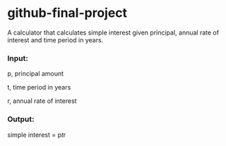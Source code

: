# github-final-project

A calculator that calculates simple interest given principal, annual rate of interest and time period in years.

### Input:

  p, principal amount
   
  t, time period in years
   
  r, annual rate of interest
   
### Output:

   simple interest = p*t*r
